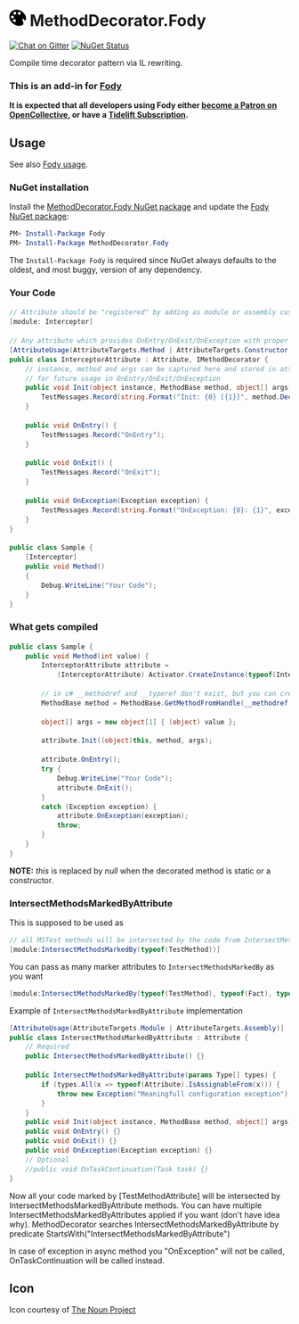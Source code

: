 # <img src="/package_icon.png" height="30px"> MethodDecorator.Fody

[![Chat on Gitter](https://img.shields.io/gitter/room/fody/fody.svg)](https://gitter.im/Fody/Fody)
[![NuGet Status](https://img.shields.io/nuget/v/MethodDecorator.Fody.svg)](https://www.nuget.org/packages/MethodDecorator.Fody/)

Compile time decorator pattern via IL rewriting.


### This is an add-in for [Fody](https://github.com/Fody/Home/)

**It is expected that all developers using Fody either [become a Patron on OpenCollective](https://opencollective.com/fody/), or have a [Tidelift Subscription](https://tidelift.com/subscription/pkg/nuget-fody?utm_source=nuget-fody&utm_medium=referral&utm_campaign=enterprise).**


## Usage

See also [Fody usage](https://github.com/Fody/Home/blob/master/pages/usage.md).


### NuGet installation

Install the [MethodDecorator.Fody NuGet package](https://nuget.org/packages/MethodDecorator.Fody/) and update the [Fody NuGet package](https://nuget.org/packages/Fody/):

```powershell
PM> Install-Package Fody
PM> Install-Package MethodDecorator.Fody
```

The `Install-Package Fody` is required since NuGet always defaults to the oldest, and most buggy, version of any dependency.


### Your Code

```c#
// Attribute should be "registered" by adding as module or assembly custom attribute
[module: Interceptor]

// Any attribute which provides OnEntry/OnExit/OnException with proper args
[AttributeUsage(AttributeTargets.Method | AttributeTargets.Constructor | AttributeTargets.Assembly | AttributeTargets.Module)]
public class InterceptorAttribute : Attribute, IMethodDecorator	{
    // instance, method and args can be captured here and stored in attribute instance fields
    // for future usage in OnEntry/OnExit/OnException
    public void Init(object instance, MethodBase method, object[] args) {
        TestMessages.Record(string.Format("Init: {0} [{1}]", method.DeclaringType.FullName + "." + method.Name, args.Length));
    }

    public void OnEntry() {
        TestMessages.Record("OnEntry");
    }

    public void OnExit() {
        TestMessages.Record("OnExit");
    }

    public void OnException(Exception exception) {
        TestMessages.Record(string.Format("OnException: {0}: {1}", exception.GetType(), exception.Message));
    }
}

public class Sample	{
    [Interceptor]
    public void Method()
    {
        Debug.WriteLine("Your Code");
    }
}
```


### What gets compiled

```c#
public class Sample {
    public void Method(int value) {
        InterceptorAttribute attribute =
            (InterceptorAttribute) Activator.CreateInstance(typeof(InterceptorAttribute));

        // in c# __methodref and __typeref don't exist, but you can create such IL
        MethodBase method = MethodBase.GetMethodFromHandle(__methodref (Sample.Method), __typeref (Sample));

        object[] args = new object[1] { (object) value };

        attribute.Init((object)this, method, args);

        attribute.OnEntry();
        try {
            Debug.WriteLine("Your Code");
            attribute.OnExit();
        }
        catch (Exception exception) {
            attribute.OnException(exception);
            throw;
        }
    }
}
```

**NOTE:** *this* is replaced by *null* when the decorated method is static or a constructor.


### IntersectMethodsMarkedByAttribute

This is supposed to be used as

```c#
// all MSTest methods will be intersected by the code from IntersectMethodsMarkedBy
[module:IntersectMethodsMarkedBy(typeof(TestMethod))]
```

You can pass as many marker attributes to `IntersectMethodsMarkedBy` as you want

```c#
[module:IntersectMethodsMarkedBy(typeof(TestMethod), typeof(Fact), typeof(Obsolete))]
```

Example of `IntersectMethodsMarkedByAttribute` implementation

```c#
[AttributeUsage(AttributeTargets.Module | AttributeTargets.Assembly)]
public class IntersectMethodsMarkedByAttribute : Attribute {
    // Required
    public IntersectMethodsMarkedByAttribute() {}

    public IntersectMethodsMarkedByAttribute(params Type[] types) {
        if (types.All(x => typeof(Attribute).IsAssignableFrom(x))) {
            throw new Exception("Meaningfull configuration exception");
        }
    }
    public void Init(object instance, MethodBase method, object[] args) {}
    public void OnEntry() {}
    public void OnExit() {}
    public void OnException(Exception exception) {}
    // Optional
    //public void OnTaskContinuation(Task task) {}
}
```

Now all your code marked by [TestMethodAttribute] will be intersected by IntersectMethodsMarkedByAttribute methods.
You can have multiple IntersectMethodsMarkedByAttributes applied if you want (don't have idea why).
MethodDecorator searches IntersectMethodsMarkedByAttribute by predicate StartsWith("IntersectMethodsMarkedByAttribute")

In case of exception in async method you "OnException" will not be called, OnTaskContinuation will be called instead.


## Icon

Icon courtesy of [The Noun Project](http://thenounproject.com)